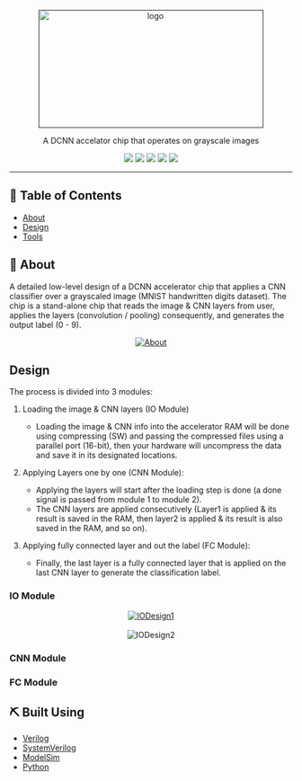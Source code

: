 <p align="center">
  <a href="" rel="noopener">
 <img width=400px height=210px src="https://svgur.com/i/Xav.svg" alt="logo"></a>
</p>

<p align="center"> A DCNN accelator chip that operates on grayscale images
    <br> 
</p>

<p align="center">
  <a href="https://github.com/ayaadelhassan/DCNN_Accelerator/graphs/contributors" alt="Contributors">
        <img src="https://img.shields.io/github/contributors/ayaadelhassan/DCNN_Accelerator" /></a>
  
   <a href="https://github.com/ayaadelhassan/DCNN_Accelerator/issues" alt="Issues">
        <img src="https://img.shields.io/github/issues/ayaadelhassan/DCNN_Accelerator" /></a>
  
  <a href="https://github.com/ayaadelhassan/DCNN_Accelerator/network" alt="Forks">
        <img src="https://img.shields.io/github/forks/ayaadelhassan/DCNN_Accelerator" /></a>
        
  <a href="https://github.com/ayaadelhassan/DCNN_Accelerator/stargazers" alt="Stars">
        <img src="https://img.shields.io/github/stars/ayaadelhassan/DCNN_Accelerator" /></a>
        
  <a href="https://github.com/ayaadelhassan/DCNN_Accelerator/blob/master/LICENSE" alt="License">
        <img src="https://img.shields.io/github/license/ayaadelhassan/DCNN_Accelerator" /></a>
</p>

---

## 📝 Table of Contents

- [About](#about)
- [Design](#design)
- [Tools](#tech)

## 🧐 About <a name = "about"></a>

A detailed low-level design of a DCNN accelerator chip that applies a CNN classifier over a grayscaled image (MNIST handwritten digits dataset). The chip is a stand-alone chip that reads the image & CNN layers from user, applies the layers (convolution / pooling) consequently, and generates the output label (0 - 9).

<p align="center">
  <a href="" rel="noopener">
 <img src="https://i.ibb.co/D7wdc8H/Screenshot-20210527-231304.png" alt="About"></a>
</p>

## Design <a name = "design"></a>
The process is divided into 3 modules:
1. Loading the image & CNN layers (IO Module)
    * Loading the image & CNN info into the accelerator RAM will be done using compressing (SW) and passing the compressed files using a parallel port (16-bit), then your hardware will uncompress the data and save it in its designated locations.

2. Applying Layers one by one (CNN Module):
    * Applying the layers will start after the loading step is done (a done signal is passed from module 1 to module 2). 
    * The CNN layers are applied consecutively (Layer1 is applied & its result is saved in the RAM, then layer2 is applied & its result is also saved in the RAM, and so on).

3. Applying fully connected layer and out the label (FC Module): 
    * Finally, the last layer is a fully connected layer that is applied on the last CNN layer to generate the classification label.


### IO Module
<p align="center">
  <a href="" rel="noopener">
    <img src="https://i.ibb.co/grVHWbd/Screenshot-20210527-232019.png" alt="IODesign1"></a><br> <br>
  <img src="https://i.ibb.co/d5wP0KY/Screenshot-20210527-232035.png" alt="IODesign2"></a>
</p>

### CNN Module

### FC Module

## ⛏️ Built Using <a name = "tech"></a>

- [Verilog](https://en.wikipedia.org/wiki/Verilog)
- [SystemVerilog](https://en.wikipedia.org/wiki/SystemVerilog)
- [ModelSim](https://www.intel.com/content/www/us/en/software/programmable/quartus-prime/model-sim.html)
- [Python](https://www.python.org/)
